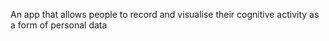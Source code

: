 An app that allows people to record and visualise their cognitive activity as a form of personal data
